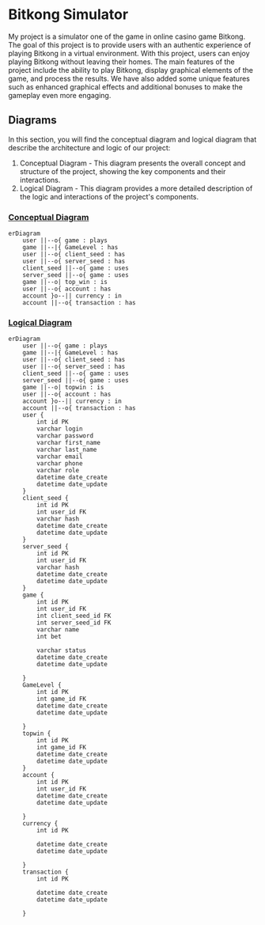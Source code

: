 # Bitkong Simulator
My project is a simulator one of the game in online casino game Bitkong. The goal of this project is to provide users with an authentic experience of playing Bitkong in a virtual environment. 
With this project, users can enjoy playing Bitkong without leaving their homes. The main features of the project include the ability to play Bitkong, display graphical elements of the game, and process the results. We have also added some unique features such as enhanced graphical effects and additional bonuses to make the gameplay even more engaging.


## Diagrams
In this section, you will find the conceptual diagram and logical diagram that describe the architecture and logic of our project:
1. Conceptual Diagram - This diagram presents the overall concept and structure of the project, showing the key components and their interactions.
2. Logical Diagram - This diagram provides a more detailed description of the logic and interactions of the project's components.

### [Conceptual Diagram](#conceptual)
```mermaid
erDiagram   
    user ||--o{ game : plays
    game ||--|{ GameLevel : has
    user ||--o{ client_seed : has
    user ||--o{ server_seed : has
    client_seed ||--o{ game : uses
    server_seed ||--o{ game : uses
    game ||--o| top_win : is
    user ||--o{ account : has
    account }o--|| currency : in
    account ||--o{ transaction : has 
```

### [Logical Diagram](#logical)
```mermaid
erDiagram
    user ||--o{ game : plays
    game ||--|{ GameLevel : has
    user ||--o{ client_seed : has
    user ||--o{ server_seed : has
    client_seed ||--o{ game : uses
    server_seed ||--o{ game : uses
    game ||--o| topwin : is
    user ||--o{ account : has
    account }o--|| currency : in
    account ||--o{ transaction : has 
    user {
        int id PK
        varchar login
        varchar password
        varchar first_name
        varchar last_name
        varchar email
        varchar phone
        varchar role
        datetime date_create
        datetime date_update
    }
    client_seed {
        int id PK
        int user_id FK
        varchar hash
        datetime date_create
        datetime date_update
    }
    server_seed {
        int id PK
        int user_id FK
        varchar hash
        datetime date_create
        datetime date_update
    }
    game {
        int id PK
        int user_id FK
        int client_seed_id FK
        int server_seed_id FK
        varchar name
        int bet

        varchar status
        datetime date_create
        datetime date_update

    }
    GameLevel {
        int id PK
        int game_id FK
        datetime date_create
        datetime date_update

    }
    topwin {
        int id PK
        int game_id FK
        datetime date_create
        datetime date_update
    }
    account {
        int id PK
        int user_id FK
        datetime date_create
        datetime date_update

    }
    currency {
        int id PK
        
        datetime date_create
        datetime date_update

    }
    transaction {
        int id PK

        datetime date_create
        datetime date_update
        
    }
```

